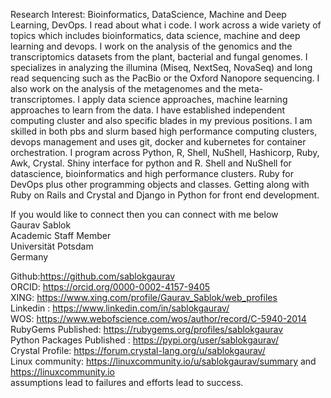 Research Interest: Bioinformatics,  DataScience, Machine and Deep Learning, DevOps. I read about what i code. 
I work across a wide variety of topics which includes bioinformatics, data science, machine and deep learning and devops. I work on the analysis of the genomics and the transcriptomics datasets from the plant, bacterial and fungal genomes. I specializes in analyzing the illumina (Miseq, NextSeq, NovaSeq) and long read sequencing such as the PacBio or the Oxford Nanopore sequencing. I also work on the analysis of the metagenomes and the meta-transcriptomes. I apply data science approaches, machine learning approaches to learn from the data. I have established independent computing cluster and also specific blades in my previous positions. I am skilled in both pbs and slurm based high performance computing clusters, devops management and uses git, docker and kubernetes for container orchestration. I program across Python, R,  Shell, NuShell, Hashicorp, Ruby, Awk, Crystal. Shiny interface for python and R. Shell and NuShell for datascience, bioinformatics and high performance clusters. Ruby for DevOps plus other programming objects and classes. Getting along with Ruby on Rails and Crystal and Django in Python for front end development. 


If you would like to connect then you can connect with me below \
Gaurav Sablok \
Academic Staff Member \
Universität Potsdam \
Germany

Github:https://github.com/sablokgaurav \
ORCID: https://orcid.org/0000-0002-4157-9405 \
XING: https://www.xing.com/profile/Gaurav_Sablok/web_profiles \
Linkedin : https://www.linkedin.com/in/sablokgaurav/ \
WOS: https://www.webofscience.com/wos/author/record/C-5940-2014 \
RubyGems Published: https://rubygems.org/profiles/sablokgaurav \
Python Packages Published : https://pypi.org/user/sablokgaurav/ \
Crystal Profile: https://forum.crystal-lang.org/u/sablokgaurav/ \
Linux community: https://linuxcommunity.io/u/sablokgaurav/summary and https://linuxcommunity.io \
assumptions lead to failures and efforts lead to success.
